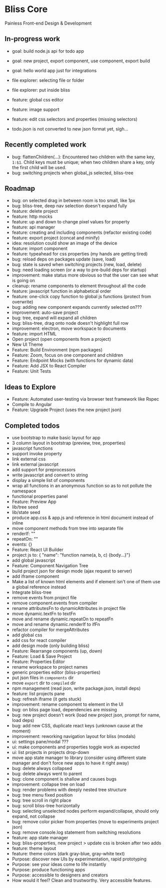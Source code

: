 # Bliss Core

Painless Front-end Design & Development

## In-progress work

- goal: build node.js api for todo app
- goal: new project, export component, use component, export build
- goal: hello world app just for integrations

- file explorer: selecting file or folder
- file explorer: put inside bliss
- feature: global css editor
- feature: image support
- feature: edit css selectors and properties (missing selectors)
- todo.json is not converted to new json format yet, sigh...

## Recently completed work

- bug: flattenChildren(...): Encountered two children with the same key, `1:$1`. Child keys must be unique; when two children share a key, only the first child will be used.
- bug: switching projects when global_js selected, bliss-tree

## Roadmap

- bug: on selected drag in between room is too small, like 1px
- bug: bliss-tree, deep nav selection doesn't expand fully
- feature: delete project
- feature: http mocks
- feature: up and down to change pixel values for property
- feature: api manager
- feature: creating and including components (refactor existing code)
- feature: export project (concat and minify)
- idea: resolution could show an image of the device
- feature: import component
- feature: typeahead for css properties (my hands are getting tired)
- bug: reload deps on packages update (save, load)
- bug: state is saved when switching projects (new, load, delete)
- bug: need loading screen (or a way to pre-build deps for startup)
- improvement: make status more obvious so that the user can see what is going on
- cleanup: rename components to element throughout all the code
- feature: javascript function in alphabetical order
- feature: one-click copy function to global js functions (protect from overwrite)
- bug: adding new component expands currently selected on???
- improvement: auto-save project
- bug: tree, expand will expand all children
- bug: bliss-tree, drag onto node doesn't highlight full row
- improvement: electron, move workspace to documents
- feature: import HTML
- Open project (open components from a project)
- New UI Theme
- Feature: Build Environment (npm packages)
- Feature: Zoom, focus on one component and children
- Feature: Endpoint Mocks (with functions for dynamic data)
- Feature: Add JSX to React Compiler
- Feature: Unit Tests

## Ideas to Explore

- Feature: Automated user-testing via browser test framework like Rspec
- Compile to Angular
- Feature: Upgrade Project (uses the new project json)

## Completed todos

- use bootstrap to make basic layout for app
- 3 column layout in bootstrap (preview, tree, properties)
- javascript functions
- support invoke property
- link external css
- link external javascript
- add support for preprocessors
- write javascript and convert to string
- display a simple list of components
- wrap all functions in an anonymous function so as to not pollute the namespace
- functional properties panel
- Feature: Preview App
- lib/tree seed
- lib/state seed
- produce app.css & app.js and reference in html document instead of inline
- move component methods from tree into separate file
- renderIf: ""
- repeatOn: ""
- events: {}
- Feature: React UI Builder
- project js to: { "name": "function name(a, b, c) {body...}"}
- add global javascript
- Feature: Component Navigation Tree
- build project json for design mode (ajax request to server)
- add iframe component
- Make a list of known html elements and if element isn't one of them use a global reference instead
- Integrate bliss-tree
- remove events from project file
- remove component.events from compiler
- rename attributesFn to dynamicAttributes in project file
- move dynamic.textFn to textFn
- move and rename dynamic.repeatOn to repeatFn
- move and rename dynamic.renderIf to ifFn
- refactor compiler for mergeAttributes
- add global css
- add css for react compiler
- add design mode (only building bliss)
- Feature: Rearrange components (up, down)
- Feature: Load & Save Project
- Feature: Properties Editor
- rename workspace to project names
- generic properties editor (bliss-properties)
- put json files in `components` dir
- move `export` dir to `compiled` dir
- npm management (read json, write package.json, install deps)
- feature: list projects pane
- bug: refresh iframe (it gets stuck)
- improvement: rename component to element in the UI
- bug: on bliss page load, dependencies are missing
- bug: new project doesn't work (load new project json, prompt for name, load deps)
- bug: add new CSS, duplicate react keys (unknown cause at the moment)
- improvement: reworking navigation layout for bliss (modals)
- ui: settings pane/modal ???
- ui: make components and properties toggle work as expected
- ui: list projects in projects drop-down
- move app state manager to library (consider using different state manager and don't force new apps to have it right away)
- bug: delete always collapsed
- bug: delete always went to parent
- bug: clone component is shallow and causes bugs
- improvement: collapse tree on load
- bug: render problems with deeply nested tree structure
- bug: tree menu fixed position
- bug: tree scroll in right place
- bug: scroll bliss-tree horizontally
- bug: selecting unselected nodes perform expand/collapse, should only expand, not collapse
- bug: remove color picker from properties (move to experiments project json)
- bug: remove console.log statement from switching resolutions
- feature: app state manager
- bug: bliss-properties, new project > update css is broken after two adds
- feature: theme layout
- feature: theme colors (dark gray-blue, gray-white text)
- Purpose: discover new UIs by experimentation, rapid prototyping
- Purpose: see your ideas come to life instantly
- Purpose: produce functioning apps
- Purpose: accessible to designers and creators
- How would it feel? Clean and trustworthy. Very accessible features.
